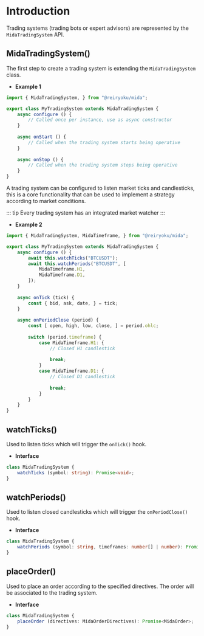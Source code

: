 # Introduction
Trading systems (trading bots or expert advisors) are represented by the `MidaTradingSystem` API.

## MidaTradingSystem()
The first step to create a trading system is extending the `MidaTradingSystem` class.

- **Example 1**
```javascript
import { MidaTradingSystem, } from "@reiryoku/mida";

export class MyTradingSystem extends MidaTradingSystem {
    async configure () {
        // Called once per instance, use as async constructor
    }
    
    async onStart () {
        // Called when the trading system starts being operative
    }
    
    async onStop () {
        // Called when the trading system stops being operative
    }
}
```

A trading system can be configured to listen market ticks and candlesticks, this is a core functionality that can be
used to implement a strategy according to market conditions.

::: tip
Every trading system has an integrated market watcher
:::

- **Example 2**
```javascript
import { MidaTradingSystem, MidaTimeframe, } from "@reiryoku/mida";

export class MyTradingSystem extends MidaTradingSystem {
    async configure () {
        await this.watchTicks("BTCUSDT");
        await this.watchPeriods("BTCUSDT", [
            MidaTimeframe.H1,
            MidaTimeframe.D1,
        ]);
    }
    
    async onTick (tick) {
        const { bid, ask, date, } = tick;
    }
    
    async onPeriodClose (period) {
        const [ open, high, low, close, ] = period.ohlc;
        
        switch (period.timeframe) {
            case MidaTimeframe.H1: {
                // Closed H1 candlestick
                
                break;
            }
            case MidaTimeframe.D1: {
                // Closed D1 candlestick
                
                break;
            }
        }
    }
}
```

## watchTicks()
Used to listen ticks which will trigger the `onTick()` hook.

- **Interface**
```typescript
class MidaTradingSystem {
    watchTicks (symbol: string): Promise<void>;
}
```

## watchPeriods()
Used to listen closed candlesticks which will trigger the `onPeriodClose()` hook.

- **Interface**
```typescript
class MidaTradingSystem {
    watchPeriods (symbol: string, timeframes: number[] | number): Promise<void>;
}
```

## placeOrder()
Used to place an order according to the specified directives. The
order will be associated to the trading system.

- **Interface**
```typescript
class MidaTradingSystem {
    placeOrder (directives: MidaOrderDirectives): Promise<MidaOrder>;
}
```
